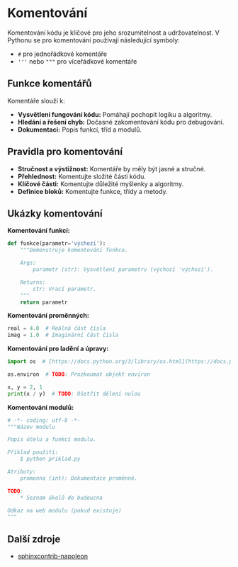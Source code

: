 # Komentování

Komentování kódu je klíčové pro jeho srozumitelnost a udržovatelnost. V Pythonu se pro komentování používají následující symboly:

- `#` pro jednořádkové komentáře
- `'''` nebo `"""` pro víceřádkové komentáře

## Funkce komentářů

Komentáře slouží k:

- **Vysvětlení fungování kódu:** Pomáhají pochopit logiku a algoritmy.
- **Hledání a řešení chyb:** Dočasné zakomentování kódu pro debugování.
- **Dokumentaci:** Popis funkcí, tříd a modulů.

## Pravidla pro komentování

- **Stručnost a výstižnost:** Komentáře by měly být jasné a stručné.
- **Přehlednost:** Komentujte složité části kódu.
- **Klíčové části:** Komentujte důležité myšlenky a algoritmy.
- **Definice bloků:** Komentujte funkce, třídy a metody.

## Ukázky komentování

**Komentování funkcí:**

```python
def funkce(parametr='výchozí'):
    """Demonstruje komentování funkce.

    Args:
        parametr (str): Vysvětlení parametru (výchozí 'výchozí').

    Returns:
        str: Vrací parametr.
    """
    return parametr
```

**Komentování proměnných:**

```python
real = 4.0  # Reálná část čísla
imag = 1.0  # Imaginární část čísla
```
**Komentování pro ladění a úpravy:**

```python
import os  # [https://docs.python.org/3/library/os.html](https://docs.python.org/3/library/os.html)

os.environ  # TODO: Prozkoumat objekt environ

x, y = 2, 1
print(x / y)  # TODO: Ošetřit dělení nulou
```

**Komentování modulů:**
```python
# -*- coding: utf-8 -*-
"""Název modulu

Popis účelu a funkcí modulu.

Příklad použití:
    $ python priklad.py

Atributy:
    promenna (int): Dokumentace proměnné.

TODO:
    * Seznam úkolů do budoucna

Odkaz na web modulu (pokud existuje)
"""
```

## Další zdroje

- [sphinxcontrib-napoleon](https://sphinxcontrib-napoleon.readthedocs.io/en/latest/example_google.html)
